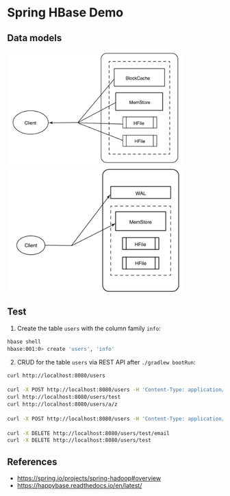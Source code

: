 # Spring HBase Demo

## Data models

<p float="left">
    <img src="pix/read.png" width="410" />
    <img src="pix/write.png" width="410" />
</p>

## Test
1. Create the table `users` with the column family `info`:
```bash
hbase shell
hbase:001:0> create 'users', 'info'
```

2. CRUD for the table `users` via REST API after `./gradlew bootRun`:
```bash
curl http://localhost:8080/users

curl -X POST http://localhost:8080/users -H 'Content-Type: application/json' -d '{"name":"test", "email": "test@gmail.com", "password": "password"}'
curl http://localhost:8080/users/test
curl http://localhost:8080/users/a/z

curl -X POST http://localhost:8080/users -H 'Content-Type: application/json' -d '{"name":"test", "email": "test_updated@gmail.com", "password": "password_updated"}'

curl -X DELETE http://localhost:8080/users/test/email
curl -X DELETE http://localhost:8080/users/test
```

## References
* https://spring.io/projects/spring-hadoop#overview
* https://happybase.readthedocs.io/en/latest/